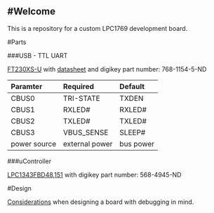 #Welcome
---

This is a repository for a custom LPC1769 development board.

#Parts

###USB - TTL UART

[FT230XS-U](http://www.digikey.ca/product-detail/en/ftdi-future-technology-devices-international-ltd/FT230XS-U/768-1154-5-ND/3749469) with [datasheet](http://www.ftdichip.com/Support/Documents/DataSheets/ICs/DS_FT230X.pdf) and digikey part number: 768-1154-5-ND

| Paramter | Required  | Default |
|:---------|:----------|:--------|
| CBUS0  | TRI-STATE | TXDEN |
| CBUS1  | RXLED# | RXLED# |
| CBUS2  | TXLED# | TXLED# |
| CBUS3  | VBUS_SENSE | SLEEP# |
| power source | external power | bus power |

###uController

[LPC1343FBD48,151](http://www.digikey.ca/product-detail/en/nxp-semiconductors/LPC1343FBD48,151/568-4945-ND/2180456) with digikey part number: 568-4945-ND

#Design

[Considerations](https://community.nxp.com/message/630601) when designing a board with debugging in mind.
